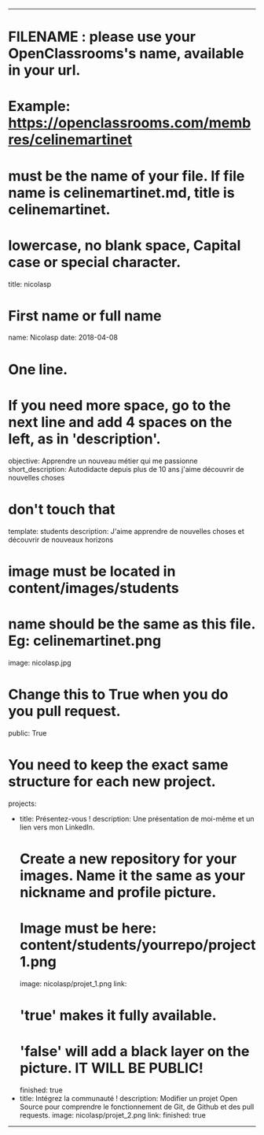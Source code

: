---

# FILENAME : please use your OpenClassrooms's name, available in your url.
# Example: https://openclassrooms.com/membres/celinemartinet
# must be the name of your file. If file name is celinemartinet.md, title is celinemartinet.
# lowercase, no blank space, Capital case or special character.
title: nicolasp

# First name or full name
name: Nicolasp
date: 2018-04-08

# One line.
# If you need more space, go to the next line and add 4 spaces on the left, as in 'description'.
objective: Apprendre un nouveau métier qui me passionne 
short_description: Autodidacte depuis plus de 10 ans j'aime découvrir de nouvelles choses

# don't touch that
template: students
description:
    J'aime apprendre de nouvelles choses et découvrir de nouveaux horizons 

# image must be located in content/images/students
# name should be the same as this file. Eg: celinemartinet.png
image: nicolasp.jpg

# Change this to True when you do you pull request.
public: True

# You need to keep the exact same structure for each new project.
projects:
  - title: Présentez-vous !
    description: Une présentation de moi-même et un lien vers mon LinkedIn.
    # Create a new repository for your images. Name it the same as your nickname and profile picture.
    # Image must be here: content/students/yourrepo/project1.png
    image: nicolasp/projet_1.png
    link:
    # 'true' makes it fully available.
    # 'false' will add a black layer on the picture. IT WILL BE PUBLIC!
    finished: true
  - title: Intégrez la communauté !
    description: Modifier un projet Open Source pour comprendre le fonctionnement de Git, de Github et des pull requests. 
    image: nicolasp/projet_2.png
    link: 
    finished: true
---